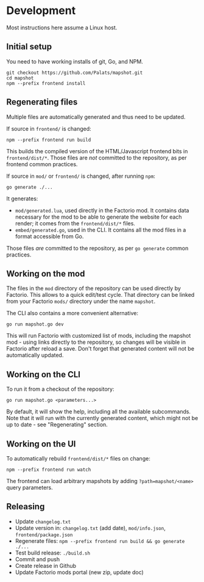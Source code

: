 # Development

Most instructions here assume a Linux host.

## Initial setup

You need to have working installs of git, Go, and NPM.

```
git checkout https://github.com/Palats/mapshot.git
cd mapshot
npm --prefix frontend install
```

## Regenerating files

Multiple files are automatically generated and thus need to be updated.

If source in `frontend/` is changed:
```
npm --prefix frontend run build
```

This builds the compiled version of the HTML/Javascript frontend bits in
`frontend/dist/*`. Those files are _not_ committed to the repository, as per
frontend common practices.

If source in `mod/` or `frontend/` is changed, after running `npm`:
```
go generate ./...
```

It generates:
- `mod/generated.lua`, used directly in the Factorio mod. It contains data
   necessary for the mod to be able to generate the website for each render; it
   comes from the `frontend/dist/*` files.
- `embed/generated.go`, used in the CLI. It contains all the mod files in a
   format accessible from Go.

Those files _are_ committed to the repository, as per `go generate` common
practices.

## Working on the mod

The files in the `mod` directory of the repository can be used directly by
Factorio. This allows to a quick edit/test cycle. That directory can be linked
from your Factorio `mods/` directory under the name `mapshot`.

The CLI also contains a more convenient alternative:
```
go run mapshot.go dev
```

This will run Factorio with customized list of mods, including the mapshot mod - using links directly to the repository, so changes will be visible in Factorio after reload a save. Don't forget that generated content will not be automatically updated.

## Working on the CLI

To run it from a checkout of the repository:
```
go run mapshot.go <parameters...>
```

By default, it will show the help, including all the available subcommands. Note
that it will run with the currently generated content, which might not be up to
date - see "Regenerating" section.

## Working on the UI

To automatically rebuild `frontend/dist/*` files on change:
```
npm --prefix frontend run watch
```

The frontend can load arbitrary mapshots by adding `?path=mapshot/<name>` query parameters.

## Releasing

* Update `changelog.txt`
* Update version in: `changelog.txt` (add date), `mod/info.json`, `frontend/package.json`
* Regenerate files: `npm --prefix frontend run build && go generate ./...`
* Test build release: `./build.sh`
* Commit and push
* Create release in Github
* Update Factorio mods portal (new zip, update doc)